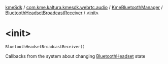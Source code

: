 [kmeSdk](../../../index.md) / [com.kme.kaltura.kmesdk.webrtc.audio](../../index.md) / [KmeBluetoothManager](../index.md) / [BluetoothHeadsetBroadcastReceiver](index.md) / [&lt;init&gt;](./-init-.md)

# &lt;init&gt;

`BluetoothHeadsetBroadcastReceiver()`

Callbacks from the system about changing [BluetoothHeadset](https://developer.android.com/reference/android/bluetooth/BluetoothHeadset.html) state

